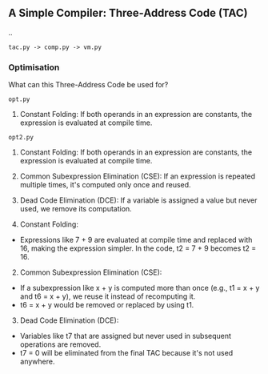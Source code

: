 
## A Simple Compiler: Three-Address Code (TAC)

..

```
tac.py -> comp.py -> vm.py
```


### Optimisation

What can this Three-Address Code be used for?

`opt.py`

1. Constant Folding: If both operands in an expression are constants, the expression is evaluated at compile time.


`opt2.py`

1. Constant Folding: If both operands in an expression are constants, the expression is evaluated at compile time.
2. Common Subexpression Elimination (CSE): If an expression is repeated multiple times, it's computed only once and reused.
3. Dead Code Elimination (DCE): If a variable is assigned a value but never used, we remove its computation.



1. Constant Folding:
- Expressions like 7 + 9 are evaluated at compile time and replaced with 16, making the expression simpler. In
  the code, t2 = 7 + 9 becomes t2 = 16.

2. Common Subexpression Elimination (CSE):
- If a subexpression like x + y is computed more than once (e.g., t1 = x + y and t6 = x + y), we reuse it instead
  of recomputing it.
- t6 = x + y would be removed or replaced by using t1.

3. Dead Code Elimination (DCE):
- Variables like t7 that are assigned but never used in subsequent operations are removed.
- t7 = 0 will be eliminated from the final TAC because it's not used anywhere.
